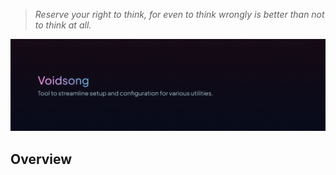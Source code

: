 > *Reserve your right to think, for even to think wrongly is better than not to think at all.*

![Header](.github/assets/readme_banner.png)

## Overview


